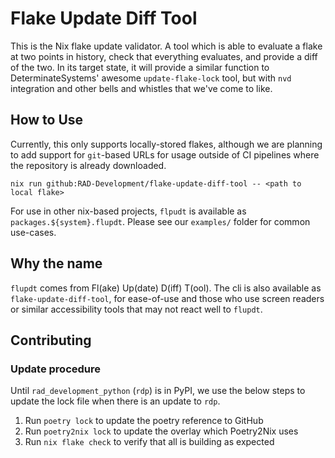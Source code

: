 # Flake Update Diff Tool

This is the Nix flake update validator. A tool which is able to evaluate a flake
at two points in history, check that everything evaluates, and provide a diff
of the two. In its target state, it will provide a similar function to
DeterminateSystems' awesome `update-flake-lock` tool, but with `nvd` integration
and other bells and whistles that we've come to like.

## How to Use

Currently, this only supports locally-stored flakes, although we are planning to
add support for `git`-based URLs for usage outside of CI pipelines where the
repository is already downloaded.

``` shell
nix run github:RAD-Development/flake-update-diff-tool -- <path to local flake>
```

For use in other nix-based projects, `flpudt` is available as
`packages.${system}.flupdt`. Please see our `examples/` folder for common
use-cases.

## Why the name

`flupdt` comes from Fl(ake) Up(date) D(iff) T(ool). The cli is also available as
`flake-update-diff-tool`, for ease-of-use and those who use screen readers or
similar accessibility tools that may not react well to `flupdt`.

## Contributing

### Update procedure

Until `rad_development_python` (`rdp`) is in PyPI, we use the below steps to
update the lock file when there is an update to `rdp`.

1. Run `poetry lock` to update the poetry reference to GitHub
1. Run `poetry2nix lock` to update the overlay which Poetry2Nix uses
1. Run `nix flake check` to verify that all is building as expected
